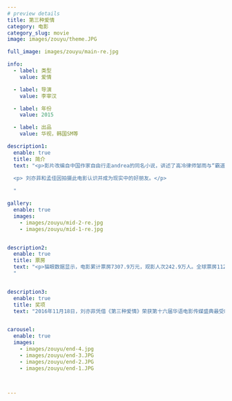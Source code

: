 ```yaml
---
# preview details
title: 第三种爱情
category: 电影
category_slug: movie
image: images/zouyu/theme.JPG

full_image: images/zouyu/main-re.jpg

info:
  - label: 类型
    value: 爱情

  - label: 导演
    value: 李宰汉

  - label: 年份
    value: 2015

  - label: 出品
    value: 华视，韩国SM等

description1:
  enable: true
  title: 简介
  text: "<p>影片改编自中国作家自由行走andrea的同名小说，讲述了高冷律师邹雨与“霸道总裁”林启正之间坎坷有趣的爱情故事、姐妹等四人之间的爱恨纠葛。电影为中韩合拍。 </p>
  
  <p> 刘亦菲和孟佳因拍摄此电影认识并成为现实中的好朋友。</p>

  "

gallery:
  enable: true
  images:
    - images/zouyu/mid-2-re.jpg
    - images/zouyu/mid-1-re.jpg


description2:
  enable: true
  title: 票房
  text: "<p>猫眼数据显示，电影累计票房7307.9万元，观影人次242.9万人。全球票房1129.9万美元。刷新由《露水红颜》所创下的中韩合拍小成本爱情片的票房记录。</p>
  "


description3:
  enable: true
  title: 奖项
  text: "2016年11月18日，刘亦菲凭借《第三种爱情》荣获第十六届华语电影传媒盛典最受瞩目女演员奖。"


carousel:
  enable: true
  images:
    - images/zouyu/end-4.jpg
    - images/zouyu/end-3.JPG
    - images/zouyu/end-2.JPG
    - images/zouyu/end-1.JPG



---
```


